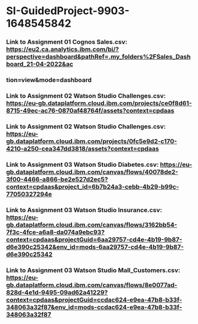 # SI-GuidedProject-9903-1648545842
### Link to Assignment 01 Cognos Sales.csv: https://eu2.ca.analytics.ibm.com/bi/?perspective=dashboard&pathRef=.my_folders%2FSales_Dashboard_21-04-2022&ac
### tion=view&mode=dashboard

### Link to Assignment 02 Watson Studio Challenges.csv: https://eu-gb.dataplatform.cloud.ibm.com/projects/ce0f8d61-8715-49ec-ac76-0870af48764f/assets?context=cpdaas

### Link to Assignment 02 Watson Studio Challenges.csv: https://eu-gb.dataplatform.cloud.ibm.com/projects/0fc5e9d2-c170-4210-a250-cea347dd3818/assets?context=cpdaas

### Link to Assignment 03 Watson Studio Diabetes.csv: https://eu-gb.dataplatform.cloud.ibm.com/canvas/flows/40078de2-3f00-4466-a866-be2e527d2ec5?context=cpdaas&project_id=6b7b24a3-cebb-4b29-b99c-77050327294e

### Link to Assignment 03 Watson Studio Insurance.csv: https://eu-gb.dataplatform.cloud.ibm.com/canvas/flows/3162bb54-7f3c-4fce-a6a8-da074a9ebc93?context=cpdaas&projectGuid=6aa29757-cd4e-4b19-9b87-d6e390c25342&env_id=mods-6aa29757-cd4e-4b19-9b87-d6e390c25342

### Link to Assignment 03 Watson Studio Mall_Customers.csv: https://eu-gb.dataplatform.cloud.ibm.com/canvas/flows/8e0077ad-828d-4e1d-9495-09ad62a41229?context=cpdaas&projectGuid=ccdac624-e9ea-47b8-b33f-348063a32f87&env_id=mods-ccdac624-e9ea-47b8-b33f-348063a32f87

